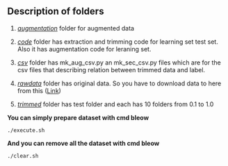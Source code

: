 ## Description of folders

1. [*augmentation*](https://github.com/pleiades-s/drone_detector/tree/master/drone_detector/data/augmentation) folder for augmented data

2. [*code*](https://github.com/pleiades-s/drone_detector/tree/master/drone_detector/data/code) folder has extraction and trimming code for learning set test set. Also it has augmentation code for leraning set.

2. [*csv*](https://github.com/pleiades-s/drone_detector/tree/master/drone_detector/data/csv) folder has mk_aug_csv.py an  mk_sec_csv.py files which are for the csv files that describing relation between trimmed data and label.
 
3. [*rawdata*](https://github.com/pleiades-s/drone_detector/tree/master/drone_detector/data/rawdata) folder has original data. So you have to download data to here from this ([Link](https://drive.google.com/open?id=1Ywlhga3Ak7Ep54mcfuoQ35kijVbK5aWU)) 

4. [*trimmed*](https://github.com/pleiades-s/drone_detector/tree/master/drone_detector/data/trimmed) folder has test folder and each has 10 folders from 0.1 to 1.0


**You can simply prepare dataset with cmd bleow**
  
```
./execute.sh
```

**And you can remove all the dataset with cmd bleow**
  
```
./clear.sh
```
